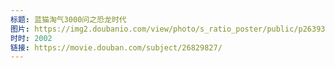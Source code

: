 ```yaml
---
标题: 蓝猫淘气3000问之恐龙时代
图片: https://img2.doubanio.com/view/photo/s_ratio_poster/public/p2639384461.jpg
时时: 2002
链接: https://movie.douban.com/subject/26829827/
---
```

